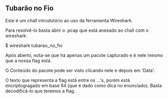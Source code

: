 ## Tubarão no Fio

Este é um chall introdutório ao uso da ferramenta Wireshark.

Para resolvê-lo basta abrir o .pcap que está anexado ao chall com o wireshark:

$ wireshark tubarao_no_fio

Após aberto, nota-se que há apenas um pacote capturado e é nele mesmo que a nossa flag está.

O Conteúdo do pacote pode ser visto clicando nele e depois em 'Data'.

O texto que representa a flag está entre os ...'s, porém está encriptogragado em base 64 (que é dado como dica no enunciado). Basta decodificá-lo que teremos a flag.
